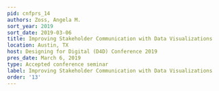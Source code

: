 ```yaml
---
pid: cnfprs_14
authors: Zoss, Angela M.
sort_year: 2019
sort_date: 2019-03-06
title: Improving Stakeholder Communication with Data Visualizations
location: Austin, TX
host: Designing for Digital (D4D) Conference 2019
pres_date: March 6, 2019
type: Accepted conference seminar
label: Improving Stakeholder Communication with Data Visualizations
order: '13'
---
```

